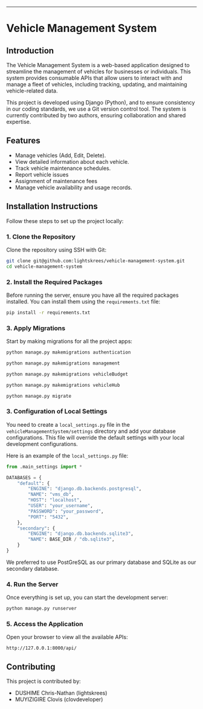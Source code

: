 
---

# Vehicle Management System

## Introduction
The Vehicle Management System is a web-based application designed to streamline the management of vehicles for businesses or individuals. This system provides consumable APIs that allow users to interact with and manage a fleet of vehicles, including tracking, updating, and maintaining vehicle-related data.

This project is developed using Django (Python), and to ensure consistency in our coding standards, we use a Git version control tool. The system is currently contributed by two authors, ensuring collaboration and shared expertise.

## Features
- Manage vehicles (Add, Edit, Delete).
- View detailed information about each vehicle.
- Track vehicle maintenance schedules.
- Report vehicle issues
- Assignment of maintenance fees
- Manage vehicle availability and usage records.

## Installation Instructions
Follow these steps to set up the project locally:

### 1. Clone the Repository
Clone the repository using SSH with Git:

```bash
git clone git@github.com:lightskrees/vehicle-management-system.git
cd vehicle-management-system
```

### 2. Install the Required Packages
Before running the server, ensure you have all the required packages installed. You can install them using the `requirements.txt` file:

```bash
pip install -r requirements.txt
```

### 3. Apply Migrations
Start by making migrations for all the project apps:

```bash
python manage.py makemigrations authentication
```
```bash
python manage.py makemigrations management
```
```bash
python manage.py makemigrations vehicleBudget
```
```bash
python manage.py makemigrations vehicleHub
```
```bash
python manage.py migrate
```

### 3. Configuration of Local Settings

You need to create a `local_settings.py` file in the `vehicleManagementSystem/settings` directory and add your database configurations. This file will override the default settings with your local development configurations.

Here is an example of the `local_settings.py` file:
```python
from .main_settings import *

DATABASES = {
    "default": {
        "ENGINE": "django.db.backends.postgresql",
        "NAME": "vms_db",
        "HOST": "localhost",
        "USER": "your_username",
        "PASSWORD": "your_password",
        "PORT": "5432",
    },
    "secondary": {
        "ENGINE": "django.db.backends.sqlite3",
        "NAME": BASE_DIR / "db.sqlite3",
    }
}
```

We preferred to use PostGreSQL as our primary database and SQLite as our secondary database.


### 4. Run the Server
Once everything is set up, you can start the development server:

```bash
python manage.py runserver
```

### 5. Access the Application
Open your browser to view all the available APIs:

```
http://127.0.0.1:8000/api/
```

## Contributing
This project is contributed by:
-  DUSHIME Chris-Nathan (lightskrees)
-  MUYIZIGIRE Clovis (clovdeveloper)
